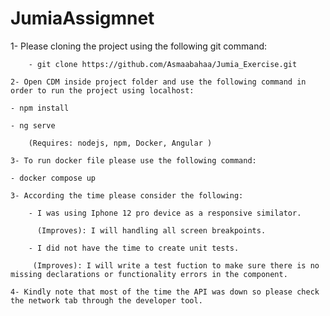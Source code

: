 # JumiaAssigmnet

   1- Please cloning the project using the following git command:

        - git clone https://github.com/Asmaabahaa/Jumia_Exercise.git

    2- Open CDM inside project folder and use the following command in order to run the project using localhost:

    - npm install

    - ng serve

        (Requires: nodejs, npm, Docker, Angular )
        
    3- To run docker file please use the following command:

    - docker compose up 

    3- According the time please consider the following: 
    
        - I was using Iphone 12 pro device as a responsive similator. 

          (Improves): I will handling all screen breakpoints.

        - I did not have the time to create unit tests.

         (Improves): I will write a test fuction to make sure there is no missing declarations or functionality errors in the component.

    4- Kindly note that most of the time the API was down so please check the network tab through the developer tool.



